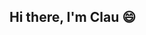## Hi there, I'm Clau 😄
<!-- [![Clau's GitHub stats](https://github-readme-stats.vercel.app/api?username=clauBv23&show_icons=true&count_private=true&theme=tokyonight)](https://github.com/anuraghazra/github-readme-stats)-->
<!--
[![Top Langs](https://github-readme-stats.vercel.app/api/top-langs/?username=clauBv23&layout=compact&langs_count=8)](https://github.com/anuraghazra/github-readme-stats)
-->
<!--
**clauBv23/clauBv23** is a ✨ _special_ ✨ repository because its `README.md` (this file) appears on your GitHub profile.

Here are some ideas to get you started:

- 🔭 I’m currently working on ...
- 🌱 I’m currently learning ...
- 👯 I’m looking to collaborate on ...
- 🤔 I’m looking for help with ...
- 💬 Ask me about ...
- 📫 How to reach me: ...
- 😄 Pronouns: ...
- ⚡ Fun fact: ...
-->
